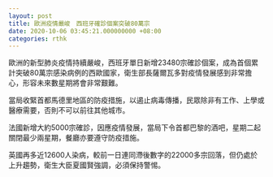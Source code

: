 ```yaml
---
layout: post
title: 歐洲疫情嚴峻　西班牙確診個案突破80萬宗
date: 2020-10-06 03:45:21.000000000 +08:00
categories: rthk
---
```


歐洲的新型肺炎疫情持續嚴峻，西班牙單日新增23480宗確診個案，成為首個累計突破80萬宗感染病例的西歐國家，衛生部長薩爾瓦多對疫情發展感到非常擔心，形容未來數星期將會非常艱難。

當局收緊首都馬德里地區的防疫措施，以遏止病毒傳播，民眾除非有工作、上學或醫療需要，否則不可以前往其他城市。

法國新增大約5000宗確診，因應疫情發展，當局下令首都巴黎的酒吧，星期二起關閉最少兩星期，餐廳亦要遵守防疫措施。

英國再多近12600人染病，較前一日連同滯後數字的22000多宗回落，但仍處於上升趨勢，衛生大臣夏國賢強調，必須保持警惕。
